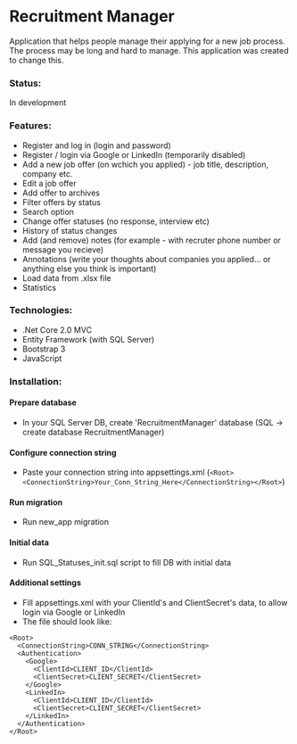 # Recruitment Manager
Application that helps people manage their applying for a new job process.
The process may be long and hard to manage. This application was created to change this. 

### Status:
In development

### Features:
- Register and log in (login and password)
- Register / login via Google or LinkedIn (temporarily disabled)
- Add a new job offer (on wchich you applied) - job title, description, company etc.
- Edit a job offer
- Add offer to archives
- Filter offers by status
- Search option
- Change offer statuses (no response, interview etc)
- History of status changes
- Add (and remove) notes (for example - with recruter phone number or message you recieve)
- Annotations (write your thoughts about companies you applied... or anything else you think is important)
- Load data from .xlsx file 
- Statistics

### Technologies:
- .Net Core 2.0 MVC
- Entity Framework (with SQL Server)
- Bootstrap 3
- JavaScript

### Installation:
#### Prepare database
- In your SQL Server DB, create 'RecruitmentManager' database (SQL -> create database RecruitmentManager)

#### Configure connection string
- Paste your connection string into appsettings.xml (`<Root><ConnectionString>Your_Conn_String_Here</ConnectionString></Root>`)

#### Run migration
- Run new_app migration

#### Initial data
- Run SQL_Statuses_init.sql script to fill DB with initial data

#### Additional settings
- Fill appsettings.xml with your ClientId's and ClientSecret's data, to allow login via Google or LinkedIn
- The file should look like:
```
<Root>
  <ConnectionString>CONN_STRING</ConnectionString>
  <Authentication>
    <Google>
      <ClientId>CLIENT_ID</ClientId>
      <ClientSecret>CLIENT_SECRET</ClientSecret>
    </Google>
    <LinkedIn>
      <ClientId>CLIENT_ID</ClientId>
      <ClientSecret>CLIENT_SECRET</ClientSecret>
    </LinkedIn>
  </Authentication>
</Root>
```
